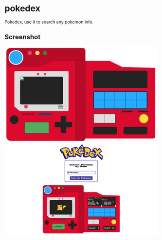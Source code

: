 # pokedex

Pokedex, use it to search any pokemon info.

## Screenshot

![Pokedex image](./screenshot/screenshot-pokedex.png)
![Page image](./screenshot/screenshot-page.png)
